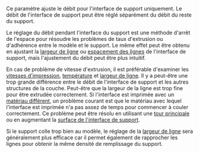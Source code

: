 Ce paramètre ajuste le débit pour l'interface de support uniquement. Le débit de l'interface de support peut être réglé séparément du débit du reste du support.

Le réglage du débit pendant l'interface du support est une méthode d'arrêt de l'espace pour résoudre les problèmes de taux d'extrusion ou d'adhérence entre le modèle et le support. Le même effet peut être obtenu en ajustant la [largeur de ligne](../resolution/support_interface_line_width.md) ou [espacement des lignes](../support/support_roof_line_distance.md) de l'interface de support, mais l'ajustement du débit peut être plus intuitif.

En cas de problème de vitesse d'extrusion, il est préférable d'examiner les [vitesses d'impression](../speed/speed_support_interface.md), [température](material_print_temperature.md) et [largeur de ligne](../resolution/support_interface_line_width.md). Il y a peut-être une trop grande différence entre le débit de l'interface de support et les autres structures de la couche. Peut-être que la largeur de la ligne est trop fine pour être extrudée correctement. Si l'interface est imprimée avec un [matériau différent](../support/support_interface_extruder_nr.md), un problème courant est que le matériau avec lequel l'interface est imprimée n'a pas assez de temps pour commencer à couler correctement. Ce problème peut être résolu en utilisant une [tour principale](../dual/prime_tower_enable.md) ou en augmentant la [surface de l'interface de support](../support/support_interface_offset.md).

Si le support colle trop bien au modèle, le réglage de la [largeur de ligne](../resolution/support_interface_line_width.md) sera généralement plus efficace car il permet également de rapprocher les lignes pour obtenir la même densité de remplissage du support.
